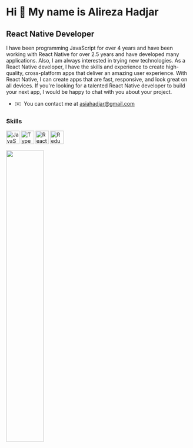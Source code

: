 Hi 👋 My name is Alireza Hadjar 
===============================  

React Native Developer 
----------------------  

I have been programming JavaScript for over 4 years and have been working with React Native for over 2.5 years and have developed many applications. Also, I am always interested in trying new technologies. As a React Native developer, I have the skills and experience to create high-quality, cross-platform apps that deliver an amazing user experience. With React Native, I can create apps that are fast, responsive, and look great on all devices. If you're looking for a talented React Native developer to build your next app, I would be happy to chat with you about your project.

* ✉️  You can contact me at [asiahadjar@gmail.com](mailto:asiahadjar@gmail.com) 

### Skills

<p align="left"> <a href="https://developer.mozilla.org/en-US/docs/Web/JavaScript" target="_blank" rel="noreferrer"><img src="https://raw.githubusercontent.com/danielcranney/readme-generator/main/public/icons/skills/javascript-colored.svg" width="36" height="36" alt="JavaScript" /></a> <a href="https://www.typescriptlang.org/" target="_blank" rel="noreferrer"><img src="https://raw.githubusercontent.com/danielcranney/readme-generator/main/public/icons/skills/typescript-colored.svg" width="36" height="36" alt="TypeScript" /></a> <a href="https://reactjs.org/" target="_blank" rel="noreferrer"><img src="https://raw.githubusercontent.com/danielcranney/readme-generator/main/public/icons/skills/react-colored.svg" width="36" height="36" alt="React" /></a> <a href="https://redux.js.org/" target="_blank" rel="noreferrer"><img src="https://raw.githubusercontent.com/danielcranney/readme-generator/main/public/icons/skills/redux-colored.svg" width="36" height="36" alt="Redux" /></a> </p> 

<!-- ### Socials  

<p align="left"> <a href="https://www.linkedin.com/in/alireza-hadjar-526590197" target="_blank" rel="noreferrer"><img src="https://raw.githubusercontent.com/danielcranney/readme-generator/main/public/icons/socials/linkedin.svg" width="32" height="32" /></a> <a href="https://www.stackoverflow.com/users/12300188/alireza-hadjar" target="_blank" rel="noreferrer"><img src="https://raw.githubusercontent.com/danielcranney/readme-generator/main/public/icons/socials/stackoverflow.svg" width="32" height="32" /></a> <a href="https://www.twitter.com/alirezahadjar" target="_blank" rel="noreferrer"><img src="https://raw.githubusercontent.com/danielcranney/readme-generator/main/public/icons/socials/twitter.svg" width="32" height="32" /></a></p>
 -->

<div width="100%" align="center"><a href="https://github.com/Alirezahadjar/Charlatan" align="left"><img align="left" width="45%" src="https://github-readme-stats.vercel.app/api/pin/?username=Alirezahadjar&repo=Charlatan&title_color=0891b2&text_color=a855f7&icon_color=0891b2&bg_color=1c1917&hide_border=true&locale=en" /></a></div><br /><br /><br /><br /><br /><br /><br />

